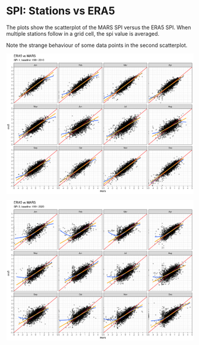 # SPI: Stations vs ERA5

The plots show the scatterplot of the MARS SPI versus the ERA5 SPI. When multiple stations follow in a grid cell, the spi value is averaged.

Note the strange behaviour of some data points in the second scatterplot.


![Scatterplot](./img/spi/scatterplot_era5_vs_mars_spi1_1981_2010.png)

![Scatterplot](./img/spi/scatterplot_era5_vs_mars_spi3_1991_2020.png)


